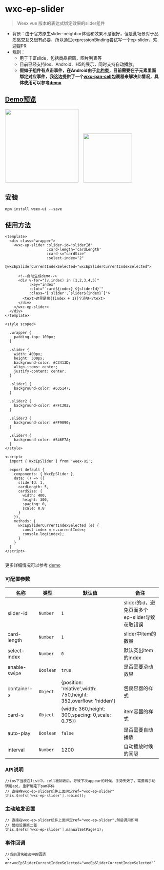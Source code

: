 # wxc-ep-slider 

 > Weex vue 版本的表达式绑定效果的slider组件
 
 - 背景：由于官方原生slider-neighbor体验和效果不是很好，但是此场景对于品质感交互又很有必要，所以通过expressionBinding尝试写一个ep-slider，欢迎提PR
 - 规则：
    - 用于丰富slide，包括商品橱窗，图片列表等 
    - 目前已经支持Ios、Android、H5的展示，同时支持自动播放。
    - **假如子组件有点击事件，在Android由于[此约束](http://weex-project.io/cn/references/gesture.html#约束)，目前需要在子元素里面绑定对应事件，我这边提供了一个[wxc-pan-cell](https://github.com/alibaba/weex-ui/tree/master/packages/wxc-pan-item)包裹器来解决此情况，具体使用可以参考[demo](https://github.com/alibaba/weex-ui/tree/master/demo/ep-slider)**

## [Demo预览](https://h5.m.taobao.com/trip/wxc-ep-slider/index.html?_wx_tpl=https%3A%2F%2Fh5.m.taobao.com%2Ftrip%2Fwxc-ep-slider%2Fdemo%2Findex.native-min.js)
<img src="https://gw.alipayobjects.com/zos/rmsportal/lWWUuRBxjMdLCaJGVHsp.gif" width="240"/>&nbsp;&nbsp;&nbsp;&nbsp;<img src="http://gtms02.alicdn.com/tfs/TB1Ky4QSpXXXXbRapXXXXXXXXXX-200-200.png" width="160"/>

## 安装

```shell
npm install weex-ui --save
```

## 使用方法

```vue
<template>
  <div class="wrapper">
    <wxc-ep-slider :slider-id="sliderId"
                   :card-length='cardLength'
                   :card-s="cardSize"
                   :select-index="2"
                   @wxcEpSliderCurrentIndexSelected="wxcEpSliderCurrentIndexSelected">

      <!--自动生成demo-->
      <div v-for="(v,index) in [1,2,3,4,5]"
           :key="index"
           :slot="`card${index}_${sliderId}`"
           :class="['slider',`slider${index}`]">
        <text>这里是第{{index + 1}}个滑块</text>
      </div>
    </wxc-ep-slider>
  </div>
</template>

<style scoped>

  .wrapper {
    padding-top: 100px;
  }

  .slider {
    width: 400px;
    height: 300px;
    background-color: #C3413D;
    align-items: center;
    justify-content: center;
  }

  .slider1 {
    background-color: #635147;
  }

  .slider2 {
    background-color: #FFC302;
  }

  .slider3 {
    background-color: #FF9090;
  }

  .slider4 {
    background-color: #546E7A;
  }
</style>

<script>
  import { WxcEpSlider } from 'weex-ui';

  export default {
    components: { WxcEpSlider },
    data: () => ({
      sliderId: 1,
      cardLength: 5,
      cardSize: {
        width: 400,
        height: 300,
        spacing: 0,
        scale: 0.8
      }
    }),
    methods: {
      wxcEpSliderCurrentIndexSelected (e) {
        const index = e.currentIndex;
        console.log(index);
      }
    }
  }
</script>


```

更多详细情况可以参考 [demo](https://github.com/alibaba/weex-ui/blob/master/example/ep-slider/index.vue)

### 可配置参数

| 名称      | 类型     | 默认值   | 备注  |
|-------------|------------|--------|-----|
| slider-id | `Number` | `1` | slider的id，避免页面多个ep-slider导致获取错误|
| card-length | `Number` | `1` |  slider中item的数量|
| select-index | `Number` | `0` | 默认突出item的index|
| enable-swipe | `Boolean` | `true` | 是否需要滑动效果|
| container-s | `Object` | {position: 'relative',width: 750,height: 352,overflow: 'hidden'} |  包裹容器的样式|
| card-s | `Object` | {width: 360,height: 300,spacing: 0,scale: 0.75}} | item容器的样式|
| auto-play | `Boolean` | `false` |是否需要自动播放|
| interval | `Number` | 1200 |自动播放时候的间隔|

### API说明

```
//ios下当放在list中，cell被回收后，导致下次appear的时候，手势失效了，需要再手动调用api，重新绑定下pan事件
// 直接在wxc-ep-slider组件上面绑定ref="wxc-ep-slider"
this.$refs['wxc-ep-slider'].rebind();
```

### 主动触发设置

```
// 直接在wxc-ep-slider组件上面绑定ref="wxc-ep-slider",然后调用即可
// 譬如设置第二张
this.$refs['wxc-ep-slider'].manualSetPage(1); 
```

### 事件回调

```
//当前滑块被选中的回调
`v-on:wxcEpSliderCurrentIndexSelected="wxcEpSliderCurrentIndexSelected"`
```
